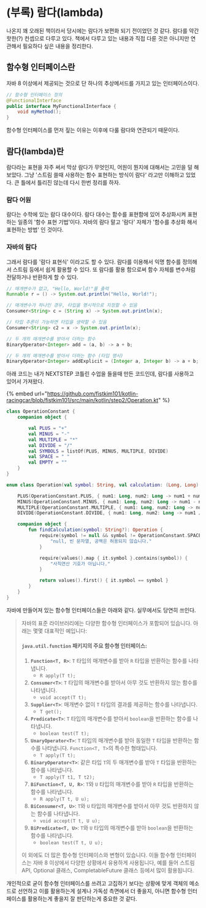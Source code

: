 # (부록) 람다(lambda)

나온지 꽤 오래된 책이라서 당시에는 람다가 보편화 되기 전이었던 것 같다. 람다를 약간 핫한(?) 컨셉으로 다루고 있다. 책에서 다루고 있는 내용과 직접 다룬 것은 아니지만 연관해서 필요하다 싶은 내용을 정리한다.



## 함수형 인터페이스란

자바 8 이상에서 제공되는 것으로 단 하나의 추상메서드를 가지고 있는 인터페이스이다.

```java
// 함수형 인터페이스 정의
@FunctionalInterface
public interface MyFunctionalInterface {
    void myMethod();
}
```

함수형 인터페이스를 먼저 짚는 이유는 이후에 다룰 람다와 연관되기 때문이다.



## 람다(lambda)란

람다라는 표현을 자주 써서 막상 람다가 무엇인지, 어원이 뭔지에 대해서는 고민을 덜 해보았다. 그냥 '스트림 쓸때 사용하는 함수 표현하는 방식이 람다' 라고만 이해하고 있었다. 큰 틀에서 틀리진 않는데 다시 한번 정리를 하자.



### 람다 어원

람다는 수학에 있는 람다 대수이다. 람다 대수는 함수를 표현함에 있어 추상화시켜 표현하는 일종의 '함수 표현 기법'이다. 자바의 람다 말고 '람다' 자체가 '함수를 추상화 해서 표현하는 방법' 인 것이다.



### 자바의 람다

그래서 람다를 '람다 표현식' 이라고도 할 수 있다. 람다를 이용해서 익명 함수를 정의해서 스트림 등에서 쉽게 활용할 수 있다. 또 람다를 활용 함으로써 함수 자체를 변수처럼 전달하거나 반환하게 할 수 있다.

```java
// 매개변수가 없고, "Hello, World!"를 출력
Runnable r = () -> System.out.println("Hello, World!");

// 매개변수가 하나인 경우, 타입을 명시적으로 지정할 수 있음
Consumer<String> c = (String x) -> System.out.println(x);

// 타입 추론이 가능하면 타입을 생략할 수 있음
Consumer<String> c2 = x -> System.out.println(x);

// 두 개의 매개변수를 받아서 더하는 함수
BinaryOperator<Integer> add = (a, b) -> a + b;

// 두 개의 매개변수를 받아서 더하는 함수 (타입 명시)
BinaryOperator<Integer> addExplicit = (Integer a, Integer b) -> a + b;
```



아래 코드는 내가 NEXTSTEP 코틀린 수업을 들을때 만든 코드인데, 람다를 사용하고 있어서 가져왔다.

{% embed url="https://github.com/fistkim101/kotlin-racingcar/blob/fistkim101/src/main/kotlin/step2/Operation.kt" %}

```kotlin
class OperationConstant {
    companion object {

        val PLUS = "+"
        val MINUS = "-"
        val MULTIPLE = "*"
        val DIVIDE = "/"
        val SYMBOLS = listOf(PLUS, MINUS, MULTIPLE, DIVIDE)
        val SPACE = " "
        val EMPTY = ""
    }
}

enum class Operation(val symbol: String, val calculation: (Long, Long) -> Long) {

    PLUS(OperationConstant.PLUS, { num1: Long, num2: Long -> num1 + num2 }),
    MINUS(OperationConstant.MINUS, { num1: Long, num2: Long -> num1 - num2 }),
    MULTIPLE(OperationConstant.MULTIPLE, { num1: Long, num2: Long -> num1 * num2 }),
    DIVIDE(OperationConstant.DIVIDE, { num1: Long, num2: Long -> num1 / num2 });

    companion object {
        fun findCalculation(symbol: String?): Operation {
            require(symbol != null && symbol != OperationConstant.SPACE && symbol != OperationConstant.EMPTY) {
                "null, 빈 문자열, 공백은 허용되지 않습니다."
            }

            require(values().map { it.symbol }.contains(symbol)) {
                "사칙연산 기호가 아닙니다."
            }

            return values().first() { it.symbol == symbol }
        }
    }
}
```



자바에 만들어져 있는 함수형 인터페이스들은 아래와 같다. 실무에서도 당연히 쓰인다.

> 자바의 표준 라이브러리에는 다양한 함수형 인터페이스가 포함되어 있습니다. 아래는 몇몇 대표적인 예입니다:
>
> #### `java.util.function` 패키지의 주요 함수형 인터페이스:
>
> 1. **`Function<T, R>`**: `T` 타입의 매개변수를 받아 `R` 타입을 반환하는 함수를 나타냅니다.
>    * `R apply(T t);`
> 2. **`Consumer<T>`**: `T` 타입의 매개변수를 받아서 아무 것도 반환하지 않는 함수를 나타냅니다.
>    * `void accept(T t);`
> 3. **`Supplier<T>`**: 매개변수 없이 `T` 타입의 결과를 제공하는 함수를 나타냅니다.
>    * `T get();`
> 4. **`Predicate<T>`**: `T` 타입의 매개변수를 받아서 `boolean`을 반환하는 함수를 나타냅니다.
>    * `boolean test(T t);`
> 5. **`UnaryOperator<T>`**: `T` 타입의 매개변수를 받아 동일한 `T` 타입을 반환하는 함수를 나타냅니다. `Function<T, T>`의 특수한 형태입니다.
>    * `T apply(T t);`
> 6. **`BinaryOperator<T>`**: 같은 타입 `T`의 두 매개변수를 받아 `T` 타입을 반환하는 함수를 나타냅니다.
>    * `T apply(T t1, T t2);`
> 7. **`BiFunction<T, U, R>`**: `T`와 `U` 타입의 매개변수를 받아 `R` 타입을 반환하는 함수를 나타냅니다.
>    * `R apply(T t, U u);`
> 8. **`BiConsumer<T, U>`**: `T`와 `U` 타입의 매개변수를 받아서 아무 것도 반환하지 않는 함수를 나타냅니다.
>    * `void accept(T t, U u);`
> 9. **`BiPredicate<T, U>`**: `T`와 `U` 타입의 매개변수를 받아 `boolean`을 반환하는 함수를 나타냅니다.
>    * `boolean test(T t, U u);`
>
> 이 외에도 더 많은 함수형 인터페이스와 변형이 있습니다. 이들 함수형 인터페이스는 자바 8 이상에서 다양한 상황에서 유용하게 사용됩니다, 예를 들어 스트림 API, Optional 클래스, CompletableFuture 클래스 등에서 많이 활용됩니다.

개인적으로 굳이 함수형 인터페이스를 쓰려고 고집하기 보다는 상황에 맞게 객체의 메소드로 선언하고 이를 활용하는게 설계나 가독성 측면에서 더 좋을지, 아니면 함수형 인터페이스를 활용하는게 좋을지 잘 판단하는게 중요한 것 같다.
